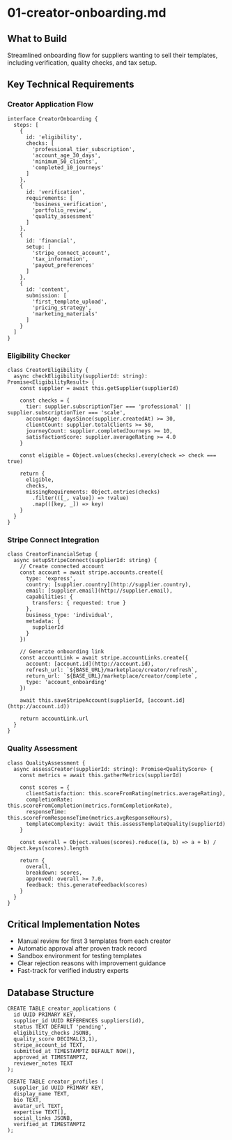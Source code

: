 # 01-creator-onboarding.md

## What to Build

Streamlined onboarding flow for suppliers wanting to sell their templates, including verification, quality checks, and tax setup.

## Key Technical Requirements

### Creator Application Flow

```
interface CreatorOnboarding {
  steps: [
    {
      id: 'eligibility',
      checks: [
        'professional_tier_subscription',
        'account_age_30_days',
        'minimum_50_clients',
        'completed_10_journeys'
      ]
    },
    {
      id: 'verification',
      requirements: [
        'business_verification',
        'portfolio_review',
        'quality_assessment'
      ]
    },
    {
      id: 'financial',
      setup: [
        'stripe_connect_account',
        'tax_information',
        'payout_preferences'
      ]
    },
    {
      id: 'content',
      submission: [
        'first_template_upload',
        'pricing_strategy',
        'marketing_materials'
      ]
    }
  ]
}
```

### Eligibility Checker

```
class CreatorEligibility {
  async checkEligibility(supplierId: string): Promise<EligibilityResult> {
    const supplier = await this.getSupplier(supplierId)
    
    const checks = {
      tier: supplier.subscriptionTier === 'professional' || supplier.subscriptionTier === 'scale',
      accountAge: daysSince(supplier.createdAt) >= 30,
      clientCount: supplier.totalClients >= 50,
      journeyCount: supplier.completedJourneys >= 10,
      satisfactionScore: supplier.averageRating >= 4.0
    }
    
    const eligible = Object.values(checks).every(check => check === true)
    
    return {
      eligible,
      checks,
      missingRequirements: Object.entries(checks)
        .filter(([_, value]) => !value)
        .map(([key, _]) => key)
    }
  }
}
```

### Stripe Connect Integration

```
class CreatorFinancialSetup {
  async setupStripeConnect(supplierId: string) {
    // Create connected account
    const account = await stripe.accounts.create({
      type: 'express',
      country: [supplier.country](http://supplier.country),
      email: [supplier.email](http://supplier.email),
      capabilities: {
        transfers: { requested: true }
      },
      business_type: 'individual',
      metadata: {
        supplierId
      }
    })
    
    // Generate onboarding link
    const accountLink = await stripe.accountLinks.create({
      account: [account.id](http://account.id),
      refresh_url: `${BASE_URL}/marketplace/creator/refresh`,
      return_url: `${BASE_URL}/marketplace/creator/complete`,
      type: 'account_onboarding'
    })
    
    await this.saveStripeAccount(supplierId, [account.id](http://account.id))
    
    return accountLink.url
  }
}
```

### Quality Assessment

```
class QualityAssessment {
  async assessCreator(supplierId: string): Promise<QualityScore> {
    const metrics = await this.gatherMetrics(supplierId)
    
    const scores = {
      clientSatisfaction: this.scoreFromRating(metrics.averageRating),
      completionRate: this.scoreFromCompletion(metrics.formCompletionRate),
      responseTime: this.scoreFromResponseTime(metrics.avgResponseHours),
      templateComplexity: await this.assessTemplateQuality(supplierId)
    }
    
    const overall = Object.values(scores).reduce((a, b) => a + b) / Object.keys(scores).length
    
    return {
      overall,
      breakdown: scores,
      approved: overall >= 7.0,
      feedback: this.generateFeedback(scores)
    }
  }
}
```

## Critical Implementation Notes

- Manual review for first 3 templates from each creator
- Automatic approval after proven track record
- Sandbox environment for testing templates
- Clear rejection reasons with improvement guidance
- Fast-track for verified industry experts

## Database Structure

```
CREATE TABLE creator_applications (
  id UUID PRIMARY KEY,
  supplier_id UUID REFERENCES suppliers(id),
  status TEXT DEFAULT 'pending',
  eligibility_checks JSONB,
  quality_score DECIMAL(3,1),
  stripe_account_id TEXT,
  submitted_at TIMESTAMPTZ DEFAULT NOW(),
  approved_at TIMESTAMPTZ,
  reviewer_notes TEXT
);

CREATE TABLE creator_profiles (
  supplier_id UUID PRIMARY KEY,
  display_name TEXT,
  bio TEXT,
  avatar_url TEXT,
  expertise TEXT[],
  social_links JSONB,
  verified_at TIMESTAMPTZ
);
```